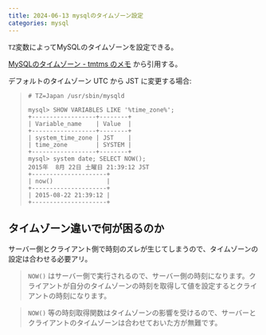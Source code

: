```yaml
---
title: 2024-06-13 mysqlのタイムゾーン設定
categories: mysql
---
```


`TZ`変数によってMySQLのタイムゾーンを設定できる。

[MySQLのタイムゾーン - tmtms のメモ](https://blog.tmtms.net/entry/2015/08/22/mysql-timezone) から引用する。

デフォルトのタイムゾーン UTC から JST に変更する場合:

> ```console
> # TZ=Japan /usr/sbin/mysqld
> ```
>
> ```
> mysql> SHOW VARIABLES LIKE '%time_zone%';
> +------------------+--------+
> | Variable_name    | Value  |
> +------------------+--------+
> | system_time_zone | JST    |
> | time_zone        | SYSTEM |
> +------------------+--------+
> mysql> system date; SELECT NOW();
> 2015年  8月 22日 土曜日 21:39:12 JST
> +---------------------+
> | now()               |
> +---------------------+
> | 2015-08-22 21:39:12 |
> +---------------------+
> ```

## タイムゾーン違いで何が困るのか

サーバー側とクライアント側で時刻のズレが生じてしまうので、タイムゾーンの設定は合わせる必要アリ。

> `NOW()` はサーバー側で実行されるので、サーバー側の時刻になります。クライアントが自分のタイムゾーンの時刻を取得して値を設定するとクライアントの時刻になります。

> `NOW()` 等の時刻取得関数はタイムゾーンの影響を受けるので、サーバーとクライアントのタイムゾーンは合わせておいた方が無難です。
